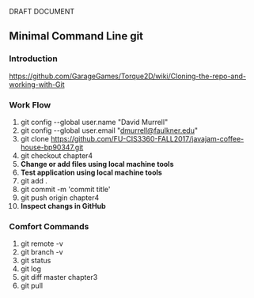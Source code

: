 DRAFT DOCUMENT
## Minimal Command Line git
### Introduction
https://github.com/GarageGames/Torque2D/wiki/Cloning-the-repo-and-working-with-Git 

### Work Flow

1. git config --global user.name "David Murrell" 
1. git config --global user.email "dmurrell@faulkner.edu" 
1. git clone https://github.com/FU-CIS3360-FALL2017/javajam-coffee-house-bp90347.git  
1. git checkout chapter4  
1. **Change or add files using local machine tools**  
1. **Test application using local machine tools**
1. git add .  
1. git commit -m 'commit title'  
1. git push origin chapter4
1. **Inspect changs in GitHub**

### Comfort Commands

1. git remote -v 
1. git branch -v 
1. git status
1. git log
1. git diff master chapter3
1. git pull
